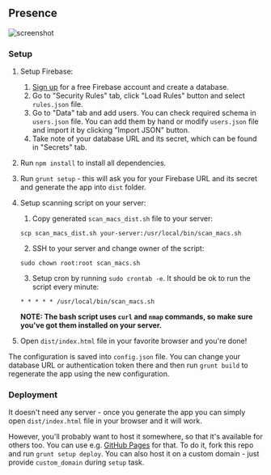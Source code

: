 ## Presence

![screenshot](https://www.evernote.com/shard/s17/sh/e74d3ddd-63db-498b-9341-0db532cff488/08bc91fe7edf8b24d65fa5379819d792/deep/0/Presence.png "Screenshot")

### Setup
1. Setup Firebase:
    1. [Sign up](https://www.firebase.com) for a free Firebase account and create a database.
    2. Go to "Security Rules" tab, click "Load Rules" button and select `rules.json` file.
    3. Go to "Data" tab and add users. You can check required schema in `users.json` file. You can add them by hand or modify `users.json` file and import it by clicking "Import JSON" button.
    4. Take note of your database URL and its secret, which can be found in "Secrets" tab.
3. Run `npm install` to install all dependencies.
4. Run `grunt setup` - this will ask you for your Firebase URL and its secret and generate the app into `dist` folder.
5. Setup scanning script on your server:
    1. Copy generated `scan_macs_dist.sh` file to your server:

    `scp scan_macs_dist.sh your-server:/usr/local/bin/scan_macs.sh`

    2. SSH to your server and change owner of the script:

    `sudo chown root:root scan_macs.sh`

    3. Setup cron by running `sudo crontab -e`. It should be ok to run the script every minute:

    `* * * * * /usr/local/bin/scan_macs.sh`
    
    **NOTE: The bash script uses `curl` and `nmap` commands, so make sure you've got them installed on your server.**
6. Open `dist/index.html` file in your favorite browser and you're done!

The configuration is saved into `config.json` file. You can change your database URL or authentication token there and then run `grunt build` to regenerate the app using the new configuration.

### Deployment
It doesn't need any server - once you generate the app you can simply open `dist/index.html` file in your browser and it will work. 

However, you'll probably want to host it somewhere, so that it's available for others too. You can use e.g. [GitHub Pages](http://pages.github.com/) for that. To do it, fork this repo and run `grunt setup deploy`. You can also host it on a custom domain - just provide `custom_domain` during `setup` task.
